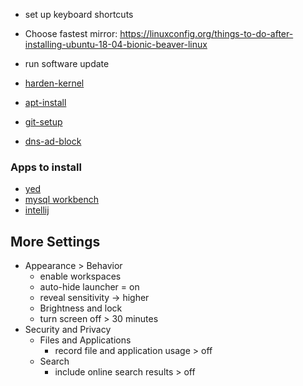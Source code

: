 
- set up keyboard shortcuts
- Choose fastest mirror: https://linuxconfig.org/things-to-do-after-installing-ubuntu-18-04-bionic-beaver-linux
- run software update

- [harden-kernel](/harden_kernel)
- [apt-install](/apt_install)
- [git-setup](/git-setup)
- [dns-ad-block](/etc_host_ad_block)


### Apps to install

- [yed](https://www.yworks.com/products/yed/download)
- [mysql workbench](http://dev.mysql.com/downloads/workbench/)
- [intellij](https://www.jetbrains.com/idea/download/#section=linux)

## More Settings

- Appearance > Behavior
  - enable workspaces
  - auto-hide launcher = on
  - reveal sensitivity -> higher
  - Brightness and lock
  - turn screen off > 30 minutes
- Security and Privacy
  - Files and Applications
    - record file and application usage > off
  - Search
    - include online search results > off
